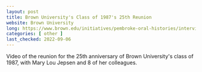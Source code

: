 ```yaml
---
layout: post
title: Brown University's Class of 1987's 25th Reunion
website: Brown University
long: https://www.brown.edu/initiatives/pembroke-oral-histories/interview/25th-reunion-class-1987
categories: [ other ]
last_checked: 2022-09-06
---
```

Video of the reunion for the 25th anniversary of Brown University's class of 1987,
with Mary Lou Jepsen and 8 of her colleagues.
